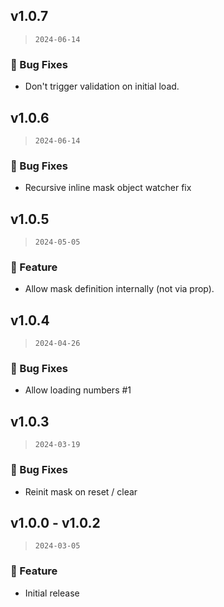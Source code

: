 ## v1.0.7

> `2024-06-14`

### 🐞 Bug Fixes
- Don't trigger validation on initial load.

## v1.0.6

> `2024-06-14`

### 🐞 Bug Fixes
- Recursive inline mask object watcher fix

## v1.0.5

> `2024-05-05`

### 🎉 Feature
- Allow mask definition internally (not via prop).

## v1.0.4

> `2024-04-26`

### 🐞 Bug Fixes
- Allow loading numbers #1

## v1.0.3

> `2024-03-19`

### 🐞 Bug Fixes
- Reinit mask on reset / clear

## v1.0.0 - v1.0.2

> `2024-03-05`

### 🎉 Feature
- Initial release